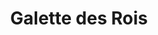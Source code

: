 ---
layout: recette
categories: [recettes]
hidden: true
lang: fr
title: Galette des Rois
type: sucre
ingredients: 
  - nom: pâte feuilletée 
    qte: 2
  - nom: sucre
    qte: 150
    unite: gr
  - nom: fine poudre d'amande
    qte: 250
    unite: gr
  - nom: beurre mou
    qte: 100
    unite: gr
  - nom: oeufs
    qte: 3
  - nom: rhum
    qte: 4
    unite: cL
preconditions:
  - La pâte feuilletée, le beurre et les oeufs doivent être à température ambiante
  - Préchauffer le four à 200°C
etapes:
  - label: Préparation
    details:
      - Mélanger le beurre et le sucre
      - Ajouter les oeufs un à un
      - Ajouter la poudre d'amande
      - Ajouter le rhum
  - label: Assemblage
    details:
      - Étaler une pâte feuilletée
      - Répartir la préparation au milieu 
      - Mouiller avec son doigt le bord de la pâte sur 2 cm avec de l'eau
      - Étaler la seconde pâte feuilletée sur la première et pincer les bords
      - Dorer avec un jaune d'oeuf (sauf le long du bord)
      - Faire un dessin avec la pointe d'un couteau
cuisson: 
  - Cuire 20 minutes à 200°C
  - Cuire 25 minutes à 180°C
notes:
  - Laisser un peu de place sur les bords
  - Utiliser le dos d'une cuillère et la pointe d'un couteau pour faire les bords
  - Il ne faut pas dorer le long du bord car le jaune d'oeufs va empêcher la pâte de gonfler à la cuisson
---